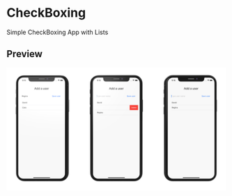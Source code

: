 # CheckBoxing

Simple CheckBoxing App with Lists

## Preview

![alt text](https://github.com/DKoenig82/medium/blob/main/UserList/demoUserList.png)
